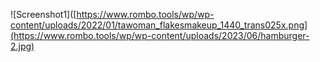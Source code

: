 
![Screenshot1]([https://www.rombo.tools/wp/wp-content/uploads/2022/01/tawoman_flakesmakeup_1440_trans025x.png](https://www.rombo.tools/wp/wp-content/uploads/2023/06/hamburger-2.jpg)

<!--
**RomboDev/RomboDev** is a ✨ _special_ ✨ repository because its `README.md` (this file) appears on your GitHub profile.

Here are some ideas to get you started:

- 🔭 I’m currently working on ...
- 🌱 I’m currently learning ...
- 👯 I’m looking to collaborate on ...
- 🤔 I’m looking for help with ...
- 💬 Ask me about ...
- 📫 How to reach me: ...
- 😄 Pronouns: ...
- ⚡ Fun fact: ...
-->
